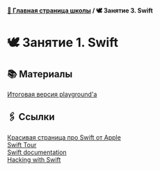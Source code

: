 **[🏫 Главная страница школы](../../README.md) / 🕊️ Занятие 3. Swift**

# 🕊️ Занятие 1. Swift

## 📚 Материалы

[Итоговая версия playground'а](swift_tutorial.playground.zip)

## 🖇️ Ссылки

[Красивая страница про Swift от Apple][1] <br>
[Swift Tour][2] <br>
[Swift documentation][3] <br>
[Hacking with Swift][4] <br>

[1]: https://developer.apple.com/swift/
[2]: https://docs.swift.org/swift-book/GuidedTour/GuidedTour.html
[3]: https://swift.org/documentation/
[4]: https://www.hackingwithswift.com